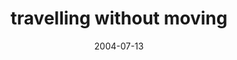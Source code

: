 ---
layout: base.njk
title : 'travelling without moving' 
view_title : 'travelling without moving' 
year : '2004' 
date : '2004-07-13' 
img_file : '/drawing/travellingwithoutmoving.png' 
html_file : 'travellingwithoutmoving' 
next_html : 'iamnotreallyjealous.html' 
year_order : '116' 
permalink : "title/{{html_file}}.html"
---
